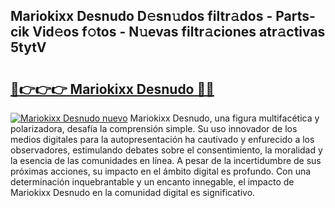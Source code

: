 ## Mariokixx Desnudo D𝚎sn𝚞dos filtr𝚊dos - Parts-cik Vid𝚎os f𝚘tos - N𝚞evas filtr𝚊ciones atr𝚊ctivas 5tytV

# <h2><a href="http://mb92ar.tromn.icu/?c=Mariokixx+Desnudo">🔗👉👉👉 Mariokixx Desnudo 🔗🔗</a></h2>

[![Mariokixx Desnudo nuevo](https://i.imgur.com/pEAQMta.gif)](http://mb92ar.tromn.icu/?c=Mariokixx+Desnudo)
Mariokixx Desnudo, una figura multifacética y polarizadora, desafía la comprensión simple. Su uso innovador de los medios digitales para la autopresentación ha cautivado y enfurecido a los observadores, estimulando debates sobre el consentimiento, la moralidad y la esencia de las comunidades en línea. A pesar de la incertidumbre de sus próximas acciones, su impacto en el ámbito digital es profundo. Con una determinación inquebrantable y un encanto innegable, el impacto de Mariokixx Desnudo en la comunidad digital es significativo.
